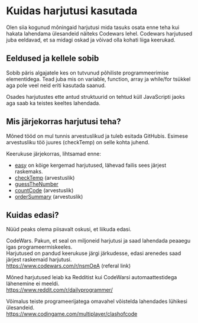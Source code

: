 
# Kuidas harjutusi kasutada

Olen siia kogunud mõningaid harjutusi mida tasuks osata enne teha kui hakata lahendama ülesandeid näiteks Codewars lehel.
Codewars harjutused juba eeldavad, et sa midagi oskad ja võivad olla kohati liiga keerukad.

## Eeldused ja kellele sobib

Sobib päris algajatele kes on tutvunud põhiliste programmeerimise elementidega.
Tead juba mis on variable, function, array ja while/for tsükkel aga pole veel neid eriti kasutada saanud.

Osades harjutustes ette antud struktuurid on tehtud küll JavaScripti jaoks aga saab ka teistes keeltes lahendada.

## Mis järjekorras harjutusi teha?

Mõned tööd on mul tunnis arvestuslikud ja tuleb esitada GitHubis.
Esimese arvestusliku töö juures (checkTemp) on selle kohta juhend.

Keerukuse järjekorras, lihtsamad enne:  
- [easy](https://github.com/timotr/harjutused/blob/main/progre/easy.md) on kõige kergemad harjutused, lähevad failis sees järjest raskemaks.
- [checkTemp](https://github.com/timotr/harjutused/blob/main/progre/checkTemp.md) (arvestuslik)
- [guessTheNumber](https://github.com/timotr/harjutused/blob/main/progre/guessTheNumber.md)
- [countCode](https://github.com/timotr/harjutused/blob/main/progre/countCode.md) (arvestuslik)
- [orderSummary](https://github.com/timotr/harjutused/blob/main/progre/orderSummary.md) (arvestuslik)

## Kuidas edasi?

Nüüd peaks olema piisavalt oskusi, et liikuda edasi.  

CodeWars. Pakun, et seal on miljoneid harjutusi ja saad lahendada peaaegu igas programeermiskeeles.  
Harjutused on pandud keerukuse järgi järkudesse, edasi arenedes saad järjest raskemaid harjutusi.  
https://www.codewars.com/r/nsmOeA (referal link)

Mõned harjutused leiab ka Redditist kui CodeWarsi automaattestidega lähenemine ei meeldi.  
https://www.reddit.com/r/dailyprogrammer/

Võimalus teiste programeerijatega omavahel võistelda lahendades lühikesi ülesandeid.  
https://www.codingame.com/multiplayer/clashofcode
